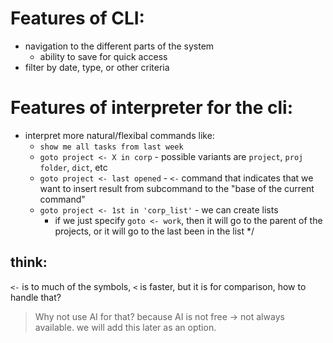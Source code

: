 # Features of CLI:
- navigation to the different parts of the system
	- ability to save for quick access
- filter by date, type, or other criteria

# Features of interpreter for the cli:
- interpret more natural/flexibal commands like:
	- `show me all tasks from last week`
	- `goto project <- X in corp` - possible variants are `project`, `proj` `folder`, `dict`, etc
	- `goto project <- last opened` - `<-` command that indicates that we want to insert result from subcommand to the "base of the current command"
	- `goto project <- 1st in 'corp_list'` - we can create lists
		- if we just specify `goto <- work`, then it will go to the parent of the projects, or it will go to the last been in the list
*/

## think:
`<-` is to much of the symbols, `<` is faster, but it is for comparison, how to handle that?

> Why not use AI for that? because AI is not free -> not always available. we will add this later as an option.